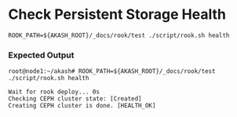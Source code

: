 # Check Persistent Storage Health

```
ROOK_PATH=${AKASH_ROOT}/_docs/rook/test ./script/rook.sh health
```

### **Expected Output**

```
root@node1:~/akash# ROOK_PATH=${AKASH_ROOT}/_docs/rook/test ./script/rook.sh health

Wait for rook deploy... 0s
Checking CEPH cluster state: [Created]
Creating CEPH cluster is done. [HEALTH_OK]
```
